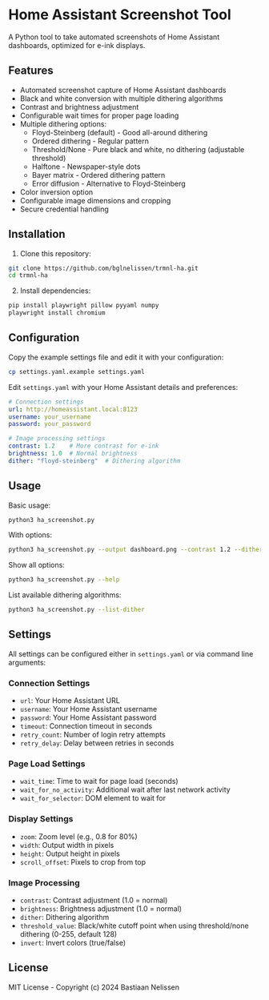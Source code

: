 # Home Assistant Screenshot Tool

A Python tool to take automated screenshots of Home Assistant dashboards, optimized for e-ink displays.

## Features

- Automated screenshot capture of Home Assistant dashboards
- Black and white conversion with multiple dithering algorithms
- Contrast and brightness adjustment
- Configurable wait times for proper page loading
- Multiple dithering options:
  - Floyd-Steinberg (default) - Good all-around dithering
  - Ordered dithering - Regular pattern
  - Threshold/None - Pure black and white, no dithering (adjustable threshold)
  - Halftone - Newspaper-style dots
  - Bayer matrix - Ordered dithering pattern
  - Error diffusion - Alternative to Floyd-Steinberg
- Color inversion option
- Configurable image dimensions and cropping
- Secure credential handling

## Installation

1. Clone this repository:
```bash
git clone https://github.com/bglnelissen/trmnl-ha.git
cd trmnl-ha
```

2. Install dependencies:
```bash
pip install playwright pillow pyyaml numpy
playwright install chromium
```

## Configuration

Copy the example settings file and edit it with your configuration:

```bash
cp settings.yaml.example settings.yaml
```

Edit `settings.yaml` with your Home Assistant details and preferences:

```yaml
# Connection settings
url: http://homeassistant.local:8123
username: your_username
password: your_password

# Image processing settings
contrast: 1.2    # More contrast for e-ink
brightness: 1.0  # Normal brightness
dither: "floyd-steinberg"  # Dithering algorithm
```

## Usage

Basic usage:
```bash
python3 ha_screenshot.py
```

With options:
```bash
python3 ha_screenshot.py --output dashboard.png --contrast 1.2 --dither bayer
```

Show all options:
```bash
python3 ha_screenshot.py --help
```

List available dithering algorithms:
```bash
python3 ha_screenshot.py --list-dither
```

## Settings

All settings can be configured either in `settings.yaml` or via command line arguments:

### Connection Settings
- `url`: Your Home Assistant URL
- `username`: Your Home Assistant username
- `password`: Your Home Assistant password
- `timeout`: Connection timeout in seconds
- `retry_count`: Number of login retry attempts
- `retry_delay`: Delay between retries in seconds

### Page Load Settings
- `wait_time`: Time to wait for page load (seconds)
- `wait_for_no_activity`: Additional wait after last network activity
- `wait_for_selector`: DOM element to wait for

### Display Settings
- `zoom`: Zoom level (e.g., 0.8 for 80%)
- `width`: Output width in pixels
- `height`: Output height in pixels
- `scroll_offset`: Pixels to crop from top

### Image Processing
- `contrast`: Contrast adjustment (1.0 = normal)
- `brightness`: Brightness adjustment (1.0 = normal)
- `dither`: Dithering algorithm
- `threshold_value`: Black/white cutoff point when using threshold/none dithering (0-255, default 128)
- `invert`: Invert colors (true/false)

## License

MIT License - Copyright (c) 2024 Bastiaan Nelissen 